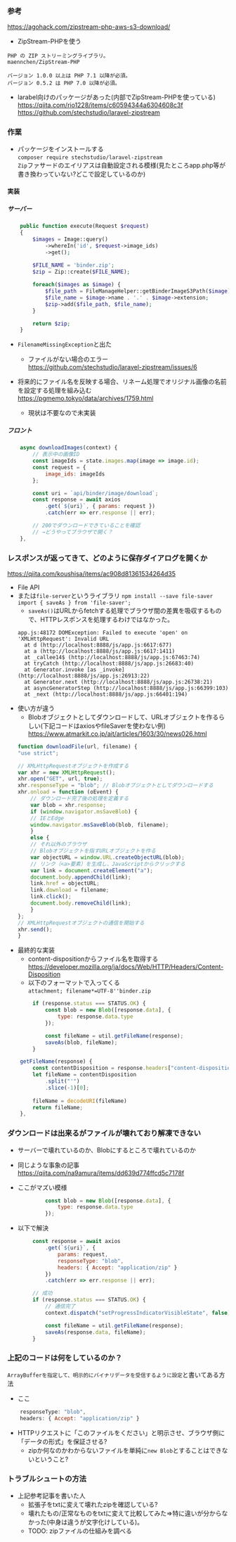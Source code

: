 ### 参考
https://agohack.com/zipstream-php-aws-s3-download/  
- ZipStream-PHPを使う
```
PHP の ZIP ストリーミングライブラリ。
maennchen/ZipStream-PHP

バージョン 1.0.0 以上は PHP 7.1 以降が必須。
バージョン 0.5.2 は PHP 7.0 以降が必須。
```
- larabel向けのパッケージがあった(内部でZipStream-PHPを使っている)  
https://qiita.com/rio1228/items/c60594344a6304608c3f  
https://github.com/stechstudio/laravel-zipstream  

### 作業
- パッケージをインストールする  
`composer require stechstudio/laravel-zipstream`  
`Zip`ファサードのエイリアスは自動設定される模様(見たところapp.php等が書き換わっていない?どこで設定しているのか)  

#### 実装
##### サーバー
```php
    public function execute(Request $request)
    {
        $images = Image::query()
            ->whereIn('id', $request->image_ids)
            ->get();
            
        $FILE_NAME = 'binder.zip';
        $zip = Zip::create($FILE_NAME);

        foreach($images as $image) {
            $file_path = FileManageHelper::getBinderImageS3Path($image);
            $file_name = $image->name . '.' . $image->extension;
            $zip->add($file_path, $file_name);
        }

        return $zip;
    }
```
- `FilenameMissingException`と出た
  - ファイルがない場合のエラー  
  https://github.com/stechstudio/laravel-zipstream/issues/6  

- 将来的にファイル名を反映する場合、リネーム処理でオリジナル画像の名前を設定する処理を組み込む  
https://pgmemo.tokyo/data/archives/1759.html
  - 現状は不要なので未実装

##### フロント
```js
    async downloadImages(context) {
        // 表示中の画像ID
        const imageIds = state.images.map(image => image.id);
        const request = {
            image_ids: imageIds
        };

        const uri = `api/binder/image/download`;
        const response = await axios
            .get(`${uri}`, { params: request })
            .catch(err => err.response || err);

        // 200でダウンロードできていることを確認
        // →どうやってブラウザで開く？
    },
```
### レスポンスが返ってきて、どのように保存ダイアログを開くか
https://qiita.com/koushisa/items/ac908d81361534264d35
- File API
- または`file-server`というライブラリ
`npm install --save file-saver`
`import { saveAs } from 'file-saver';`
  - `saveAs()`はURLからfetchする処理でブラウザ間の差異を吸収するもので、HTTPレスポンスを処理するわけではなかった。
  ```
  app.js:48172 DOMException: Failed to execute 'open' on 'XMLHttpRequest': Invalid URL
    at d (http://localhost:8888/js/app.js:6617:677)
    at a (http://localhost:8888/js/app.js:6617:1411)
    at _callee14$ (http://localhost:8888/js/app.js:67463:74)
    at tryCatch (http://localhost:8888/js/app.js:26683:40)
    at Generator.invoke [as _invoke] (http://localhost:8888/js/app.js:26913:22)
    at Generator.next (http://localhost:8888/js/app.js:26738:21)
    at asyncGeneratorStep (http://localhost:8888/js/app.js:66399:103)
    at _next (http://localhost:8888/js/app.js:66401:194)
  ```
- 使い方が違う
  - Blobオブジェクトとしてダウンロードして、URLオブジェクトを作るらしい(下記コードはaxiosやfileSaverを使わない例)  
  https://www.atmarkit.co.jp/ait/articles/1603/30/news026.html
  ```js
  function downloadFile(url, filename) {
  "use strict";

  // XMLHttpRequestオブジェクトを作成する
  var xhr = new XMLHttpRequest();
  xhr.open("GET", url, true);
  xhr.responseType = "blob"; // Blobオブジェクトとしてダウンロードする
  xhr.onload = function (oEvent) {
      // ダウンロード完了後の処理を定義する
      var blob = xhr.response;
      if (window.navigator.msSaveBlob) {
      // IEとEdge
      window.navigator.msSaveBlob(blob, filename);
      }
      else {
      // それ以外のブラウザ
      // Blobオブジェクトを指すURLオブジェクトを作る
      var objectURL = window.URL.createObjectURL(blob);
      // リンク（<a>要素）を生成し、JavaScriptからクリックする
      var link = document.createElement("a");
      document.body.appendChild(link);
      link.href = objectURL;
      link.download = filename;
      link.click();
      document.body.removeChild(link);
      }
  };
  // XMLHttpRequestオブジェクトの通信を開始する
  xhr.send();
  }
  ```
- 最終的な実装
  - content-dispositionからファイル名を取得する  
  https://developer.mozilla.org/ja/docs/Web/HTTP/Headers/Content-Disposition
  - 以下のフォーマットで入ってくる  
  `attachment; filename*=UTF-8''binder.zip`
```js
        if (response.status === STATUS.OK) {
            const blob = new Blob([response.data], {
                type: response.data.type
            });

            const fileName = util.getFileName(response);
            saveAs(blob, fileName);
        }
```
```js
    getFileName(response) {
        const contentDisposition = response.headers["content-disposition"];
        let fileName = contentDisposition
            .split("'")
            .slice(-1)[0];
        
        fileName = decodeURI(fileName)
        return fileName;
    },
```
### ダウンロードは出来るがファイルが壊れており解凍できない
- サーバーで壊れているのか、Blobにするところで壊れているのか
- 同じような事象の記事  
https://qiita.com/na9amura/items/dd639d774ffcd5c7178f

- ここがマズい模様
```js
            const blob = new Blob([response.data], {
                type: response.data.type
            });
```

- 以下で解決
```js
        const response = await axios
            .get(`${uri}`, {
                params: request,
                responseType: "blob",
                headers: { Accept: "application/zip" }
            })
            .catch(err => err.response || err);

        // 成功
        if (response.status === STATUS.OK) {
            // 通信完了
            context.dispatch("setProgressIndicatorVisibleState", false);

            const fileName = util.getFileName(response);
            saveAs(response.data, fileName);
        }
```
### 上記のコードは何をしているのか？
`ArrayBufferを指定して、明示的にバイナリデータを受信するように設定`と書いてある方法
- ここ
```js
    responseType: "blob",
    headers: { Accept: "application/zip" }
```
- HTTPリクエストに「このファイルをください」と明示させ、ブラウザ側に「データの形式」を保証させる?
  - zipか何なのかわからないファイルを単純に`new Blob`とすることはできないということ?
### トラブルシュートの方法
- 上記参考記事を書いた人
  - 拡張子をtxtに変えて壊れたzipを確認している?
  - 壊れたもの/正常なものをtxtに変えて比較してみた⇒特に違いが分からなかった(中身は違うが文字化けしている)。
  - TODO: zipファイルの仕組みを調べる
